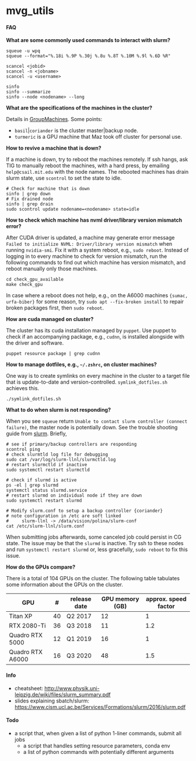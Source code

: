# mvg_utils


#### FAQ

**What are some commonly used commands to interact with slurm?**

```
squeue -u wpq
squeue --format="%.18i %.9P %.30j %.8u %.8T %.10M %.9l %.6D %R"

scancel <jobid>
scancel -n <jobname>
scancel -u <username>

sinfo
sinfo --summarize
sinfo --node <nodename> --long
```

**What are the specifications of the machines in the cluster?**

Details in [GroupMachines](https://projects.csail.mit.edu/cgi-bin/wiki/view/Gollandgrp/GroupMachines). Some points: 
- `basil`|`coriander` is the cluster master|backup node.
- `turmeric` is a GPU machine that Maz took off cluster for personal use.

**How to revive a machine that is down?**

If a machine is down, try to reboot the machines remotely. If ssh hangs, ask TIG to manually reboot the machines, with a hard press, by emailing `help@csail.mit.edu` with the node names. The rebooted machines has drain slurm state, use `scontrol` to set the state to idle.

```
# Check for machine that is down
sinfo | grep down
# Fix drained node
sinfo | grep drain
sudo scontrol update nodename=<nodename> state=idle
```

**How to check which machine has nvml driver/library version mismatch error?**

After CUDA driver is updated, a machine may generate error message `Failed to initialize NVML: Driver/library version mismatch` when running `nvidia-smi`. Fix it with a system reboot, e.g., `sudo reboot`. Instead of logging in to every machine to check for version mismatch, run the following commands to find out which machine has version mismatch, and reboot manually only those machines.

```
cd check_gpu_available
make check_gpu
```

In case where a reboot does not help, e.g., on the A6000 machines `{sumac, urfa-biber}` for some reason, try `sudo apt --fix-broken install` to repair broken packages first, then `sudo reboot`.


**How are cuda managed on cluster?**

The cluster has its cuda installation managed by `puppet`. Use puppet to check if an accompanying package, e.g., `cudnn`, is installed alongside with the driver and software. 

```
puppet resource package | grep cudnn
```

**How to manage dotfiles, e.g., `~/.zshrc`, on cluster machines?**

One way is to create symlinks on every machine in the cluster to a target file that is update-to-date and version-controlled. `symlink_dotfiles.sh` achieves this. 

```
./symlink_dotfiles.sh
```


**What to do when slurm is not responding?**

When you see `squeue` return `Unable to contact slurm controller (connect failure)`, the master node is potentially down. See the trouble shooting guide from [slurm](https://slurm.schedmd.com/troubleshoot.html). Briefly,

```
# see if primary/backup controllers are responding
scontrol ping
# check slurmtld log file for debugging
sudo cat /var/log/slurm-llnl/slurmctld.log
# restart slurmctld if inactive
sudo systemctl restart slurmctld

# check if slurmd is active
ps -el | grep slurmd
systemctl status slurmd.service
# restart slurmd on individual node if they are down 
sudo systemctl restart slurmd

# Modify slurm.conf to setup a backup controller {coriander}
# note configuration in /etc are soft linked 
#     slurm-llnl -> /data/vision/polina/slurm-conf
cat /etc/slurm-llnl/slurm.conf
```

When submitting jobs afterwards, some canceled job could persist in CG state. The issue may be that the `slurmd` is inactive. Try ssh to these nodes and run `systemctl restart slurmd` or, less gracefully, `sudo reboot` to fix this issue.

**How do the GPUs compare?**

There is a total of 104 GPUs on the cluster. The following table tabulates some information about the GPUs on the cluster.

| GPU              	| #  	| release date 	| GPU memory (GB) 	| approx. speed factor 	|
|------------------	|----	|--------------	|-----------------	|----------------------	|
| Titan XP         	| 40 	| Q2 2017      	| 12              	| 1                    	|
| RTX 2080-Ti      	| 36 	| Q3 2018      	| 11              	| 1.2                  	|
| Quadro RTX 5000  	| 12 	| Q1 2019      	| 16              	| 1                    	|
| Quadro RTX A6000 	| 16 	| Q3 2020      	| 48              	| 1.5                  	|



#### Info 

- cheatsheet: http://www.physik.uni-leipzig.de/wiki/files/slurm_summary.pdf
- slides explaining sbatch/slurm: https://www.cism.ucl.ac.be/Services/Formations/slurm/2016/slurm.pdf


#### Todo 


- a script that, when given a list of python 1-liner commands, submit all jobs 
    - a script that handles setting resource parameters, conda env
    - a list of python commands with potentially different arguments
